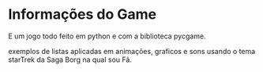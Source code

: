 # Informações do Game
E um jogo todo feito em python e com a biblioteca pycgame.

exemplos de listas aplicadas em animações, graficos e sons usando o tema starTrek da Saga Borg na qual sou Fã.
 
